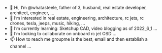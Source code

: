 - 👋 Hi, I’m @whatasteele, father of 3, husband, real estate developer, architect, engineer, ...
- 👀 I’m interested in real estate, engineering, architecture, rc jets, rc drones, tesla, jeeps, music, hiking, ...
- 🌱 I’m currently learning: Sketchup CAD, video blogging as of 2022_6_1 ...
- 💞️ I’m looking to collaborate on onboard rc jet OSD ...
- 📫 How to reach me groupme is the best, email and then establish a channel ...

<!---
whatasteele/whatasteele is a ✨ special ✨ repository because its `README.md` (this file) appears on your GitHub profile.
You can click the Preview link to take a look at your changes.
--->

